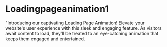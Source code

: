 # Loadingpageanimation1
"Introducing our captivating Loading Page Animation! Elevate your website's user experience with this sleek and engaging feature. As visitors await content to load, they'll be treated to an eye-catching animation that keeps them engaged and entertained.
